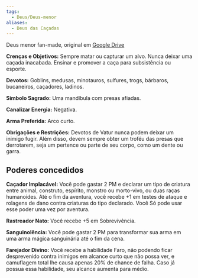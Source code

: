```yaml
---
tags:
  - Deus/Deus-menor
aliases:
  - Deus das Caçadas
---
```

Deus menor fan-made, original em [Google Drive](https://drive.google.com/file/d/1J2zcetbjedUHTGTudo2SqApTUgFzl5kM/view?usp=sharing)

**Crenças e Objetivos:** Sempre matar ou capturar um alvo. Nunca deixar uma caçada inacabada. Ensinar e promover a caça para subsistência ou esporte.

**Devotos:** Goblins, medusas, minotauros, sulfures, trogs, bárbaros, bucaneiros, caçadores, ladinos.

**Símbolo Sagrado:** Uma mandíbula com presas afiadas.

**Canalizar Energia:** Negativa.

**Arma Preferida:** Arco curto.

**Obrigações e Restrições:** Devotos de Vatur nunca podem deixar um inimigo fugir. Além disso, devem sempre obter um troféu das presas que derrotarem, seja um pertence ou parte de seu corpo, como um dente ou garra.

## Poderes concedidos
**Caçador Implacável:** Você pode gastar 2 PM e declarar um tipo de criatura entre animal, construto, espírito, monstro ou morto-vivo, ou duas raças humanoides. Até o fim da aventura, você recebe +1 em testes de ataque e rolagens de dano contra criaturas do tipo declarado. Você Só pode usar esse poder uma vez por aventura.

**Rastreador Nato:** Você recebe +5 em Sobrevivência.

**Sanguinolência:** Você pode gastar 2 PM para transformar sua arma em uma arma mágica sanguinária até o fim da cena.

**Farejador Divino:** Você recebe a habilidade Faro, não podendo ficar desprevenido contra inimigos em alcance curto que não possa ver, e camuflagem total lhe causa apenas 20% de chance de falha. Caso já possua essa habilidade, seu alcance aumenta para médio.
